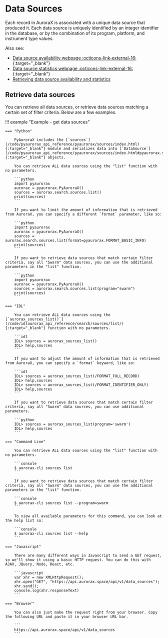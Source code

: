 # Data Sources

Each record in AuroraX is associated with a unique data source that produced it. Each data source is uniquely identified by an integer identifier in the database, or by the combination of its program, platform, and instrument type values.

Also see:

* [Data source availability webpage :octicons-link-external-16:](https://aurorax.space/data/availability){:target="_blank"} 
* [Data source statistics webpage :octicons-link-external-16:](https://aurorax.space/data/information){:target="_blank"} 
* [Retrieving data source availability and statistics](/code/advanced_usage/availability_and_stats/#data-source-statistics)


## Retrieve data sources

You can retrieve all data sources, or retrieve data sources matching a certain set of filter criteria. Below are a few examples.

!!! example "Example - get data sources"

    === "Python"

        PyAuroraX includes the [`sources`](/code/pyaurorax_api_reference/pyaurorax/sources/index.html){:target="_blank"} module and serializes data into [`DataSource`](/code/pyaurorax_api_reference/pyaurorax/sources/index.html#pyaurorax.sources.DataSource){:target="_blank"} objects.

        You can retrieve ALL data sources using the "list" function with no parameters.

        ```python
        import pyaurorax
        aurorax = pyaurorax.PyAuroraX()
        sources = aurorax.search.sources.list()
        print(sources)
        ```

        If you want to limit the amount of information that is retrieved from AuroraX, you can specify a different `format` parameter, like so:

        ```python
        import pyaurorax
        aurorax = pyaurorax.PyAuroraX()
        sources = aurorax.search.sources.list(format=pyaurorax.FORMAT_BASIC_INFO)
        print(sources)
        ```

        If you want to retrieve data sources that match certain filter criteria, say all "Swarm" data sources, you can use the additional parameters in the "list" function.

        ```python
        import pyaurorax
        aurorax = pyaurorax.PyAuroraX()
        sources = aurorax.search.sources.list(program="swarm")
        print(sources)
        ```

    === "IDL"

        You can retrieve ALL data sources using the [`aurorax_sources_list()`](/code/idlaurorax_api_reference/search/sources/list/){:target="_blank"} function with no parameters.

        ```idl
        IDL> sources = aurorax_sources_list()
        IDL> help,sources
        ```

        If you want to adjust the amount of information that is retrieved from AuroraX, you can specify a `format` keyword, like so:

        ```idl
        IDL> sources = aurorax_sources_list(/FORMAT_FULL_RECORD)
        IDL> help,sources
        IDL> sources = aurorax_sources_list(/FORMAT_IDENTIFIER_ONLY)
        IDL> help,sources
        ```

        If you want to retrieve data sources that match certain filter criteria, say all "Swarm" data sources, you can use additional parameters.

        ```python
        IDL> sources = aurorax_sources_list(program='swarm')
        IDL> help,sources
        ```

    === "Command Line"

        You can retrieve ALL data sources using the "list" function with no parameters.

        ```console
        $ aurorax-cli sources list
        ```

        If you want to retrieve data sources that match certain filter criteria, say all "Swarm" data sources, you can use the additional parameters in the "list" function.

        ```console
        $ aurorax-cli sources list --program=swarm
        ```

        To view all available parameters for this command, you can look at the help list so:

        ```console
        $ aurorax-cli sources list --help
        ```

    === "Javascript"

        There are many different ways in Javascript to send a GET request, so we'll show it using a basic HTTP request. You can do this with AJAX, JQuery, Node, React, etc.

        ```javascript
        var xhr = new XMLHttpRequest();
        xhr.open("GET", "https://api.aurorax.space/api/v1/data_sources");
        xhr.send();
        console.log(xhr.responseText)
        ```

    === "Browser"

        You can also just make the request right from your browser. Copy the following URL and paste it in your browser URL bar.

        ```
        https://api.aurorax.space/api/v1/data_sources
        ```
